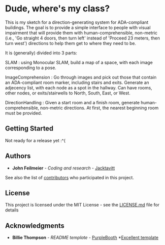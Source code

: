 # Dude, where's my class?
This is my sketch for a direction-generating system for ADA-compliant buildings. The goal is to provide a simple interface to people with visual impairment that will provide them with human-comprehensible, non-metric (i.e., 'Go straight 4 doors, then turn left' instead of 'Proceed 23 meters, then turn west') directions to help them get to where they need to be.

It is (generally) divided into 3 parts:

SLAM : using Monocular SLAM, build a map of a space, with each image corresponding to a pose.

ImageComprehension : Go through images and pick out those that contain an ADA-compliant room marker,
including stairs and exits. Generate an adjecency list, with each node as a spot in the hallway. Can have rooms, other nodes, or exits/stairwells to North, South, East, or West.

DirectionHandling : Given a start room and a finish room, generate human-comprehensible, non-metric directions. At first, the nearest beginning room must be provided.


## Getting Started

Not ready for a release yet :^(
 

## Authors

* **John Feilmeier** - *Coding and research* - [Jacktavitt](https://github.com/jacktavitt)

See also the list of [contributors](https://github.com/your/project/contributors) who participated in this project.

## License

This project is licensed under the MIT License - see the [LICENSE.md](LICENSE.md) file for details

## Acknowledgments


* **Billie Thompson** - *README template* - [PurpleBooth](https://github.com/PurpleBooth)
*[Excellent template](https://gist.githubusercontent.com/PurpleBooth/109311bb0361f32d87a2/raw/8254b53ab8dcb18afc64287aaddd9e5b6059f880/README-Template.md)

  
